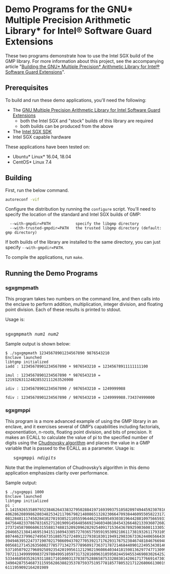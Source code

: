 # Demo Programs for the GNU\* Multiple Precision Arithmetic Library\* for Intel&reg; Software Guard Extensions

These two programs demonstrate how to use the Intel SGX build of the GMP library. For more information about this project, see the accompanying article "[Building the GNU\* Multiple Precision\* Arithmetic Library for Intel® Software Guard Extensions](https://software.intel.com/en-us/articles/building-the-gnu-multiple-precision-library-for-intel-software-guard-extensions)".

## Prerequisites

To build and run these demo applications, you'll need the following:

* The [GNU Multiple Precision Arithmetic Library for Intel Software Guard Extensions](https://github.com/intel/sgx-gmp)
  * both the Intel SGX and "stock" builds of this library are required
  * both builds can be produced from the above
* The [Intel SGX SDK](https://github.com/intel/linux-sgx)
* Intel SGX capable hardware

These applications have been tested on:

* Ubuntu\* Linux\* 16.04, 18.04
* CentOS\* Linux 7.4

## Building

First, run the below command.
```bash
autoreconf -vif
```

Configure the distribution by running the `configure` script. You'll need to specify the location of the standard and Intel SGX builds of GMP:

```
  --with-gmpdir=PATH           specify the libgmp directory
  --with-trusted-gmpdir=PATH   the trusted libgmp directory (default: gmp directory)
```

If both builds of the library are installed to the same directory, you can just specify `--with-gmpdir=PATH`.

To compile the applications, run `make`.

## Running the Demo Programs

### sgxgmpmath

This program takes two numbers on the command line, and then calls into the enclave to perform addition, multiplication, integer division, and floating point division. Each of these results is printed to stdout.

Usage is:

<pre>

sgxgmpmath <i>num1</i> <i>num2</i>
</pre>

Sample output is shown below:

```
$ ./sgxgmpmath 12345678901234567890 9876543210
Enclave launched
libtgmp initialized
iadd : 12345678901234567890 + 9876543210 = 12345678911111111100

imul : 12345678901234567890 * 9876543210 = 121932631124828532111263526900

idiv : 12345678901234567890 / 9876543210 = 1249999988

fdiv : 12345678901234567890 / 9876543210 = 1249999988.734374999000
```

### sgxgmppi

This program is a more advanced example of using the GMP library in an enclave, and it exercises several of GMP’s capabilities including factorials, exponentiation, n-roots, floating point division, and bits of precision. It makes an ECALL to calculate the value of pi to the specified number of digits using the [Chudnovsky algorithm](https://en.wikipedia.org/wiki/Chudnovsky_algorithm) and places the value in a GMP variable that is passed to the ECALL as a parameter.
Usage is:

<pre>
   sgxgmppi <i>ndigits</i>
</pre>

Note that the implementation of Chudnovsky’s algorithm in this demo application emphasizes clarity over performance.

Sample output:

```
$ ./sgxgmppi 1000
Enclave launched
libtgmp initialized
pi : 3.141592653589793238462643383279502884197169399375105820974944592307816
4062862089986280348253421170679821480865132823066470938446095505822317253594
0812848111745028410270193852110555964462294895493038196442881097566593344612
8475648233786783165271201909145648566923460348610454326648213393607260249141
2737245870066063155881748815209209628292540917153643678925903600113305305488
2046652138414695194151160943305727036575959195309218611738193261179310511854
8074462379962749567351885752724891227938183011949129833673362440656643086021
3949463952247371907021798609437027705392171762931767523846748184676694051320
0056812714526356082778577134275778960917363717872146844090122495343014654958
5371050792279689258923542019956112129021960864034418159813629774771309960518
7072113499999983729780499510597317328160963185950244594553469083026425223082
5334468503526193118817101000313783875288658753320838142061717766914730359825
3490428755468731159562863882353787593751957781857780532171226806613001927876
6111959092164201989
```
